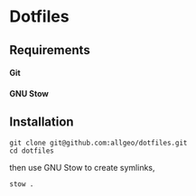 # Dotfiles

## Requirements 

#### Git 
#### GNU Stow  

## Installation 
```
git clone git@github.com:allgeo/dotfiles.git 
cd dotfiles 
```

then use GNU Stow to create symlinks,
```
stow .
```

